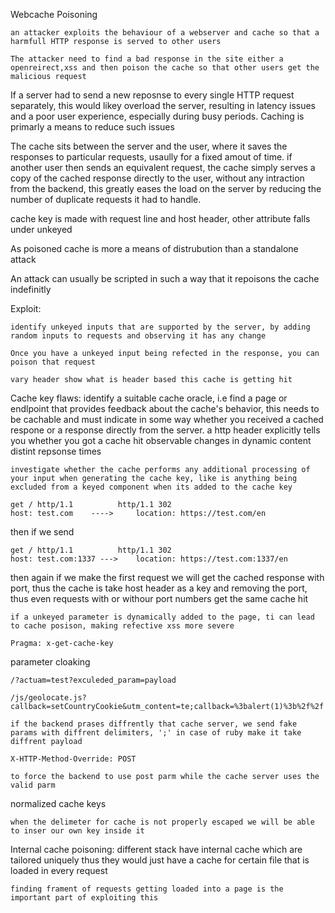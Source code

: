 Webcache Poisoning

	an attacker exploits the behaviour of a webserver and cache so that a harmfull HTTP response is served to other users

	The attacker need to find a bad response in the site either a openreirect,xss and then poison the cache so that other users get the malicious request


If a server had to send a new reposnse to every single HTTP request separately, this would likey overload the server, resulting in latency issues and a poor user experience, especially during busy periods. Caching is primarly a means to reduce such issues

The cache sits between the server and the user, where it saves the responses to particular requests, usaully for a fixed amout of time. if another user then sends an equivalent request, the cache simply serves a copy of the cached response directly to the user, without any intraction from the backend, this greatly eases the load on the server by reducing the number of duplicate requests it had to handle.

cache key is made with request line and host header, other attribute falls under unkeyed

As poisoned cache is more a means of distrubution than a standalone attack

An attack can usually be scripted in such a way that it repoisons the cache indefinitly

Exploit:

	identify unkeyed inputs that are supported by the server, by adding random inputs to requests and observing it has any change

	Once you have a unkeyed input being refected in the response, you can poison that request
	
	vary header show what is header based this cache is getting hit

Cache key flaws:
	identify a suitable cache oracle, i.e find a page or endlpoint that provides feedback about the cache's behavior, this needs to be cachable and must indicate in some way whether you received a cached respone or a response directly from the server.
	a http header explicitly tells you whether you got a cache hit
	observable changes in dynamic content
	distint repsonse times

	investigate whether the cache performs any additional processing of your input when generating the cache key, like is anything being excluded from a keyed component when its added to the cache key

	get / http/1.1			http/1.1 302
	host: test.com    ---->		location: https://test.com/en

then if we send 

	get / http/1.1			http/1.1 302
	host: test.com:1337 ---> 	location: https://test.com:1337/en

then again if we make the first request we will get the cached response with port, thus the cache is take host header as a key and removing the port, thus even requests with or withour port numbers get the same cache hit

	if a unkeyed parameter is dynamically added to the page, ti can lead to cache posison, making refective xss more severe

	Pragma: x-get-cache-key

parameter cloaking

	/?actuam=test?exculeded_param=payload

	/js/geolocate.js?callback=setCountryCookie&utm_content=te;callback=%3balert(1)%3b%2f%2f

	if the backend prases diffrently that cache server, we send fake params with diffrent delimiters, ';' in case of ruby make it take diffrent payload

	X-HTTP-Method-Override: POST

	to force the backend to use post parm while the cache server uses the valid parm

normalized cache keys

	when the delimeter for cache is not properly escaped we will be able to inser our own key inside it

Internal cache poisoning:
	different stack have internal cache which are tailored uniquely thus they would just have a cache for certain file that is loaded in every request

	finding frament of requests getting loaded into a page is the important part of exploiting this 
